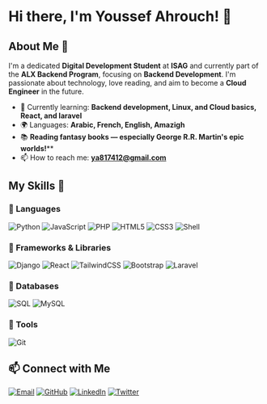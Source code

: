 # Hi there, I'm Youssef Ahrouch! 👋


## About Me 🚀

I'm a dedicated **Digital Development Student** at **ISAG** and currently part of the **ALX Backend Program**, focusing on **Backend Development**. I'm passionate about technology, love reading, and aim to become a **Cloud Engineer** in the future.

- 🌱 Currently learning: **Backend development, Linux, and Cloud basics, React, and laravel**
- 🌍 Languages: **Arabic, French, English, Amazigh**
- 📚 **Reading fantasy books — especially George R.R. Martin's epic worlds!****
- 📫 How to reach me: **ya817412@gmail.com**

## My Skills 🧠

### 🔹 Languages
![Python](https://img.shields.io/badge/-Python-3776AB?style=flat-square&logo=python&logoColor=white)
![JavaScript](https://img.shields.io/badge/-JavaScript-F7DF1E?style=flat-square&logo=javascript&logoColor=black)
![PHP](https://img.shields.io/badge/-PHP-777BB4?style=flat-square&logo=php&logoColor=white)
![HTML5](https://img.shields.io/badge/-HTML5-E34F26?style=flat-square&logo=html5&logoColor=white)
![CSS3](https://img.shields.io/badge/-CSS3-1572B6?style=flat-square&logo=css3&logoColor=white)
![Shell](https://img.shields.io/badge/-Shell-4EAA25?style=flat-square&logo=gnu-bash&logoColor=white)

### 🔹 Frameworks & Libraries
![Django](https://img.shields.io/badge/-Django-092E20?style=flat-square&logo=django&logoColor=white)
![React](https://img.shields.io/badge/-React-61DAFB?style=flat-square&logo=react&logoColor=black)
![TailwindCSS](https://img.shields.io/badge/-TailwindCSS-06B6D4?style=flat-square&logo=tailwind-css&logoColor=white)
![Bootstrap](https://img.shields.io/badge/-Bootstrap-7952B3?style=flat-square&logo=bootstrap&logoColor=white)
![Laravel](https://img.shields.io/badge/-Laravel-FF2D20?style=flat-square&logo=laravel&logoColor=white)

### 🔹 Databases
![SQL](https://img.shields.io/badge/-SQL-003B57?style=flat-square&logo=database&logoColor=white)
![MySQL](https://img.shields.io/badge/-MySQL-4479A1?style=flat-square&logo=mysql&logoColor=white)

### 🔹 Tools
![Git](https://img.shields.io/badge/-Git-F05032?style=flat-square&logo=git&logoColor=white)

## 📫 Connect with Me

[![Email](https://img.shields.io/badge/-Email-D14836?style=flat-square&logo=gmail&logoColor=white)](mailto:ya817412@gmail.com)
[![GitHub](https://img.shields.io/badge/-GitHub-181717?style=flat-square&logo=github&logoColor=white)](https://github.com/JozefEzio)
[![LinkedIn](https://img.shields.io/badge/-LinkedIn-0A66C2?style=flat-square&logo=linkedin&logoColor=white)](https://www.linkedin.com/in/youssef-ahrouch-66390b359/)
[![Twitter](https://img.shields.io/badge/-Twitter-1DA1F2?style=flat-square&logo=twitter&logoColor=white)](https://x.com/YoussefAhrouchh)


